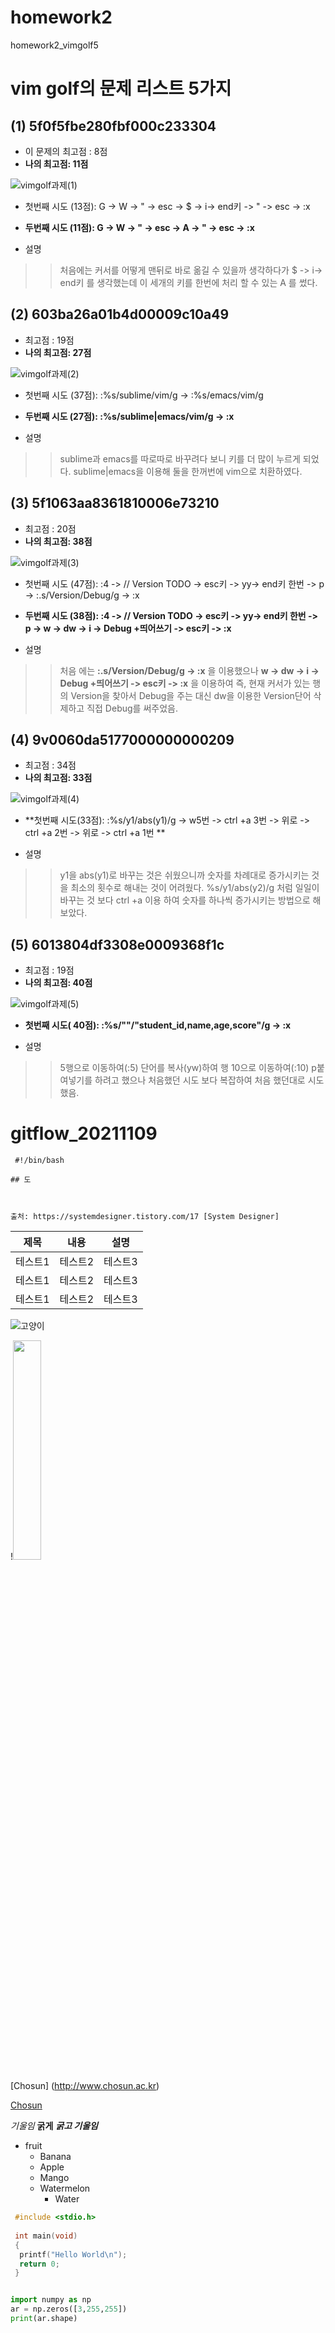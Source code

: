 # homework2
homework2_vimgolf5

# vim golf의 문제 리스트 5가지
## (1)  5f0f5fbe280fbf000c233304

* 이 문제의 최고점 : 8점
* **나의 최고점: 11점**


![vimgolf과제(1)](https://user-images.githubusercontent.com/94296757/144639918-2abcafa8-332c-47de-a311-89e63c9e4db9.gif)

* 첫번째 시도 (13점): G -> W -> " -> esc -> $ -> i-> end키 -> " -> esc -> :x 
* **두번째 시도 (11점): G -> W -> " -> esc -> A -> " -> esc -> :x**

* 설명 
>>처음에는 커서를 어떻게 맨뒤로 바로 옮길 수 있을까 생각하다가 $ -> i-> end키 를 생각했는데
이 세개의 키를 한번에 처리 할 수 있는 A 를 썼다.


## (2) 603ba26a01b4d00009c10a49

* 최고점 : 19점
* **나의 최고점: 27점**

![vimgolf과제(2)](https://user-images.githubusercontent.com/94296757/144640078-56d2b540-3d1a-4b50-9310-e7c1cc9265be.gif)


* 첫번째 시도 (37점): :%s/sublime/vim/g -> :%s/emacs/vim/g
* **두번째 시도 (27점): :%s/sublime\|emacs/vim/g -> :x**

* 설명 
>> sublime과 emacs를 따로따로 바꾸려다 보니 키를 더 많이 누르게 되었다.
>> sublime\|emacs을 이용해 둘을 한꺼번에 vim으로 치환하였다.

## (3)  5f1063aa8361810006e73210

* 최고점 : 20점
* **나의 최고점: 38점**

![vimgolf과제(3)](https://user-images.githubusercontent.com/94296757/144640127-e0e7f35f-5989-47f1-a4b3-12b9894dabff.gif)


* 첫번째 시도 (47점): :4 -> // Version TODO -> esc키 -> yy-> end키 한번 -> p -> :.s/Version/Debug/g -> :x
* **두번째 시도 (38점): :4 -> // Version TODO -> esc키 -> yy-> end키 한번 -> p -> w -> dw -> i -> Debug +띄어쓰기 -> esc키 -> :x**

* 설명 
>>처음 에는 **:.s/Version/Debug/g -> :x** 을 이용했으나  **w -> dw -> i -> Debug +띄어쓰기 -> esc키 -> :x** 을 이용하여
>>즉, 현재 커서가 있는 행의 Version을 찾아서 Debug을 주는 대신
>> dw을 이용한 Version단어 삭제하고 직접 Debug를 써주었음.

## (4) 9v0060da5177000000000209

* 최고점 : 34점
* **나의 최고점: 33점**

![vimgolf과제(4)](https://user-images.githubusercontent.com/94296757/144640170-b44183e3-92e7-4dfd-af70-eb0a25fb77d1.gif)


* **첫번째 시도(33점): :%s/y1/abs(y1)/g -> w5번 -> ctrl +a  3번 -> 위로 -> ctrl +a  2번 -> 위로 -> ctrl +a  1번  **

* 설명 
>> y1을 abs(y1)로 바꾸는 것은 쉬웠으니까
>> 숫자를 차례대로 증가시키는 것을 최소의 횟수로 해내는 것이 어려웠다.
>> %s/y1/abs(y2)/g 처럼 일일이 바꾸는 것 보다 ctrl +a 이용 하여 숫자를 하나씩 증가시키는 방법으로 해보았다.


## (5)  6013804df3308e0009368f1c

* 최고점 : 19점
* **나의 최고점: 40점**

![vimgolf과제(5)](https://user-images.githubusercontent.com/94296757/144640243-ca157552-2522-4c55-890d-a82620f9dea3.gif)


* **첫번째 시도( 40점): :%s/""/"student_id,name,age,score"/g -> :x**

* 설명 
>> 5행으로 이동하여(:5) 단어를 복사(yw)하여 행 10으로 이동하여(:10) p붙여넣기를 하려고 했으나
>> 처음했던 시도 보다 복잡하여 처음 했던대로 시도했음.
###

# gitflow_20211109


```
 #!/bin/bash

## 도



출처: https://systemdesigner.tistory.com/17 [System Designer]
```

|제목|내용|설명|
|-----|---|---|
|테스트1|테스트2|테스트3|
|테스트1|테스트2|테스트3|
|테스트1|테스트2|테스트3|



![고양이](https://user-images.githubusercontent.com/94296757/142394490-4152f9c0-8d93-48b1-b79d-ec05a55b92f6.jpg)

!<img src="https://user-images.githubusercontent.com/94296757/142394490-4152f9c0-8d93-48b1-b79d-ec05a55b92f6.jpg" width="30%" height = "30%">



[Chosun] (http://www.chosun.ac.kr)

[Chosun](http://www.chosun.ac.kr "Chosun University")


*기울임*
**굵게**
***굵고 기울임***

* fruit
  * Banana
  * Apple
  * Mango
  * Watermelon
    * Water

```c
 #include <stdio.h>
 
 int main(void)
 {
  printf("Hello World\n");
  return 0;
 }
 ```
```python

import numpy as np
ar = np.zeros([3,255,255])
print(ar.shape)

```


 
 


